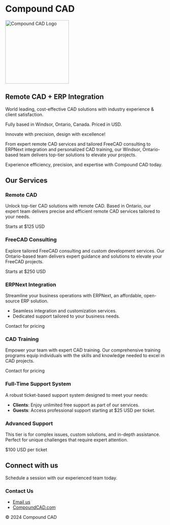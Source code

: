 # Compound CAD

<img src="https://github.com/CompoundCAD/CompoundCAD/assets/170032786/5f47ac5d-d988-459f-904c-0bc7987f0395" alt="Compound CAD Logo" style="width:200px;">

## Remote CAD + ERP Integration

World leading, cost-effective CAD solutions with industry experience & client satisfaction.

Fully based in Windsor, Ontario, Canada. Priced in USD.

Innovate with precision, design with excellence!

From expert remote CAD services and tailored FreeCAD consulting to ERPNext integration and personalized CAD training, our Windsor, Ontario-based team delivers top-tier solutions to elevate your projects.

Experience efficiency, precision, and expertise with Compound CAD today.

## Our Services

### Remote CAD
Unlock top-tier CAD solutions with remote CAD. Based in Ontario, our expert team delivers precise and efficient remote CAD services tailored to your needs.

Starts at $125 USD

### FreeCAD Consulting
Explore tailored FreeCAD consulting and custom development services. Our Ontario-based team delivers expert guidance and solutions to elevate your FreeCAD projects.

Starts at $250 USD

### ERPNext Integration
Streamline your business operations with ERPNext, an affordable, open-source ERP solution.  
- Seamless integration and customization services.  
- Dedicated support tailored to your business needs.

Contact for pricing

### CAD Training
Empower your team with expert CAD training. Our comprehensive training programs equip individuals with the skills and knowledge needed to excel in CAD projects.

Contact for pricing

### Full-Time Support System
A robust ticket-based support system designed to meet your needs:  
- **Clients**: Enjoy unlimited free support as part of our services.  
- **Guests**: Access professional support starting at $25 USD per ticket.

### Advanced Support
This tier is for complex issues, custom solutions, and in-depth assistance. Perfect for unique challenges that require expert attention.

$100 USD per ticket

## Connect with us
Schedule a session with our experienced team today.

### Contact Us
- [Email us](info@compoundcad.com)
- [CompoundCAD.com](https://compoundcad.com/)

© 2024 Compound CAD
